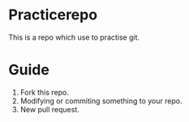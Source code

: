 # Practicerepo
This is a repo which use to practise git.
# Guide
1. Fork this repo.
2. Modifying or commiting something to your repo.
3. New pull request.
